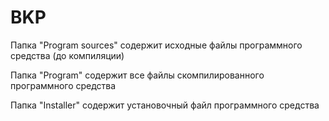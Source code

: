 # BKP
Папка "Program sources" содержит исходные файлы программного средства (до компиляции)

Папка "Program" содержит все файлы скомпилированного программного средства

Папка "Installer" содержит установочный файл программного средства
